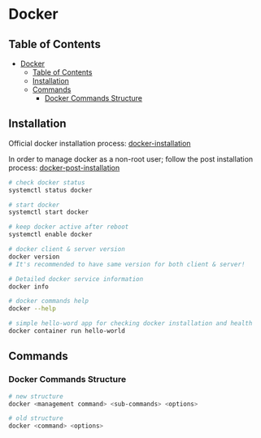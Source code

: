 # Docker


## Table of Contents

- [Docker](#docker)
  - [Table of Contents](#table-of-contents)
  - [Installation](#installation)
  - [Commands](#commands)
    - [Docker Commands Structure](#docker-commands-structure)

## Installation

Official docker installation process: [docker-installation](https://docs.docker.com/engine/install/)

In order to manage docker as a non-root user; follow the post installation process: [docker-post-installation](https://docs.docker.com/engine/install/linux-postinstall/)

```sh
# check docker status
systemctl status docker

# start docker
systemctl start docker

# keep docker active after reboot
systemctl enable docker

# docker client & server version
docker version
# It's recommended to have same version for both client & server!

# Detailed docker service information
docker info

# docker commands help
docker --help

# simple hello-word app for checking docker installation and health
docker container run hello-world
```

## Commands

### Docker Commands Structure

```sh
# new structure
docker <management command> <sub-commands> <options>

# old structure
docker <command> <options>
```
